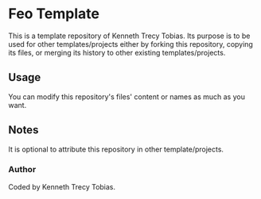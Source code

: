 # Feo Template
This is a template repository of Kenneth Trecy Tobias. Its purpose is to be used for other
templates/projects either by forking this repository, copying its files, or merging its history to
other existing templates/projects.

<!--
The `origin` section may be used to indicate where the project (that is using this template) came from.

## Origin
The repository was based from [`master`] branch of [Feo Template].

-->

## Usage
You can modify this repository's files' content or names as much as you want.

## Notes
It is optional to attribute this repository in other template/projects.

### Author
Coded by Kenneth Trecy Tobias.

<!--

[`master`]: https://github.com/KennethTrecy/feo_template
[Feo Template]: https://github.com/KennethTrecy/feo_template

-->
